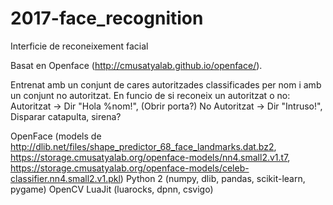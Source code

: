# 2017-face_recognition

Interficie de reconeixement facial

Basat en Openface (http://cmusatyalab.github.io/openface/).

Entrenat amb un conjunt de cares autoritzades classificades per nom i amb un conjunt no autoritzat. En funcio de si reconeix un autoritzat o no:
Autoritzat -> Dir "Hola %nom!", (Obrir porta?)
No Autoritzat -> Dir "Intruso!", Disparar catapulta, sirena?

OpenFace (models de http://dlib.net/files/shape_predictor_68_face_landmarks.dat.bz2, https://storage.cmusatyalab.org/openface-models/nn4.small2.v1.t7, https://storage.cmusatyalab.org/openface-models/celeb-classifier.nn4.small2.v1.pkl) 
Python 2 (numpy, dlib, pandas, scikit-learn, pygame)
OpenCV
LuaJit (luarocks, dpnn, csvigo)
